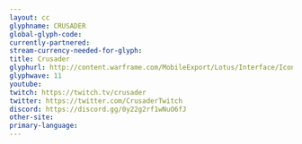 ```yaml
---
layout: cc
glyphname: CRUSADER
global-glyph-code: 
currently-partnered: 
stream-currency-needed-for-glyph: 
title: Crusader
glyphurl: http://content.warframe.com/MobileExport/Lotus/Interface/Icons/Player/ContentCreators/Crusader.png
glyphwave: 11
youtube: 
twitch: https://twitch.tv/crusader
twitter: https://twitter.com/CrusaderTwitch
discord: https://discord.gg/0y22g2rf1wNuO6fJ
other-site: 
primary-language: 
---
```


